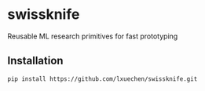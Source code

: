 # swissknife

Reusable ML research primitives for fast prototyping

## Installation

```bash
pip install https://github.com/lxuechen/swissknife.git
```
